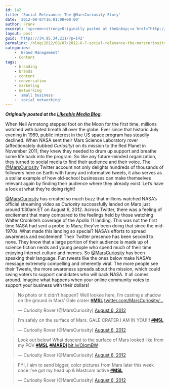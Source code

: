 ```yaml
---
id: 142
title: 'Social Relevance: The @MarsCuriosity Story'
date: '2012-08-07T16:01:00+00:00'
author: Frank
excerpt: '<p><em><strong>Originally posted at the&nbsp;<a href="http://www.likeable.com/blog/2012/08/social-relevance-the-marscuriosity-story/">Likeable Media Blog</a>.</strong></em></p><p>When Neil Armstong stepped foot on the Moon for the first time, millions watched with bated breath all over the globe. Ever since that historic July evening in 1969, public interest in the US space program has steadily declined. When NASA sent their Mars Science Laboratory rover (affectionately dubbed&nbsp;<em>Curiosity</em>)&nbsp;on its mission to the Red Planet in November 2011, they knew they needed to drum up support and breathe some life back into the program. So like any future-minded organization, they turned to social media to find their audience and their voice. The&nbsp;<a href="http://twitter.com/marscuriosity">@MarsCuriosity</a>&nbsp;Twitter account&nbsp;not only delights hundreds of thousands of followers here on Earth with funny and informative tweets, it also serves as a stellar example of how old-school businesses can make themselves relevant again by finding their audience where they already exist. Let’s have a look at what they’re doing right!</p><p></p>'
layout: post
guid: 'https://34.95.34.211/?p=142'
permalink: /blog/2012/08/07/2012-8-7-social-relevance-the-marscuriosity-story/
categories:
    - 'Brand Management'
    - Content
tags:
    - branding
    - brands
    - content
    - conversation
    - marketing
    - networking
    - 'small business'
    - 'social networking'
---
```


***Originally posted at the [Likeable Media Blog](http://www.likeable.com/2011/12/whats-the-deal-with-newtwitter/).***

When Neil Armstong stepped foot on the Moon for the first time, millions watched with bated breath all over the globe. Ever since that historic July evening in 1969, public interest in the US space program has steadily declined. When NASA sent their Mars Science Laboratory rover (affectionately dubbed *Curiosity*) on its mission to the Red Planet in November 2011, they knew they needed to drum up support and breathe some life back into the program. So like any future-minded organization, they turned to social media to find their audience and their voice. The [@MarsCuriosity](http://twitter.com/marscuriosity) Twitter account not only delights hundreds of thousands of followers here on Earth with funny and informative tweets, it also serves as a stellar example of how old-school businesses can make themselves relevant again by finding their audience where they already exist. Let’s have a look at what they’re doing right!

[@MarsCuriosity](http://twitter.com/marscuriosity) has created so much buzz that millions watched NASA’s official streaming video as *Curiosity* successfully landed on Mars just around 1:30am ET on August 6, 2012. Across Twitter, there was a feeling of excitement that many compared to the feelings held by those watching Walter Cronkite’s coverage of the Apollo 11 landing. This was not the first time NASA had sent a probe to Mars; they’ve been doing that since the mid-1970s. What made this landing so special? NASA’s efforts to spread awareness and excitement! Their Twitter presence has been second to none. They know that a large portion of their audience is made up of science fiction nerds and young people who spend much of their time enjoying Internet culture and memes. So [@MarsCuriosity](http://twitter.com/marscuriosity) has been speaking their language. Fun tweets like the ones below make NASA’s message extremely compelling and inherently viral. The more people see their Tweets, the more awareness spreads about the mission, which could swing voters to support candidates who will back NASA. It all comes around. Imagine what happens when your online community votes to support your business with their dollars!

> No photo or it didn’t happen? Well lookee here, I’m casting a shadow on the ground in Mars’ Gale crater [<s>\#</s>**MSL**](https://twitter.com/search/%23MSL) [twitter.com/MarsCuriosity/…](http://t.co/cj1zFJty "http://twitter.com/MarsCuriosity/status/232352290919567361/photo/1")
> 
> — Curiosity Rover (@MarsCuriosity) [August 6, 2012](https://twitter.com/MarsCuriosity/status/232352290919567361)

> I’m safely on the surface of Mars. GALE CRATER I AM IN YOU!!! [<s>\#</s>**MSL**](https://twitter.com/search/%23MSL)
> 
> — Curiosity Rover (@MarsCuriosity) [August 6, 2012](https://twitter.com/MarsCuriosity/status/232348380431544320)

> Look out below! What descent to the surface of Mars looked like from my POV [<s>\#</s>**MSL**](https://twitter.com/search/%23MSL) [<s>\#</s>**MARDI**](https://twitter.com/search/%23MARDI) [bit.ly/OIqmBW](http://t.co/Sd6gl4zA "http://bit.ly/OIqmBW")
> 
> — Curiosity Rover (@MarsCuriosity) [August 6, 2012](https://twitter.com/MarsCuriosity/status/232624632757370882)

> FYI, I aim to send bigger, color pictures from Mars later this week once I’ve got my head up &amp; Mastcam active [<s>\#</s>**MSL**](https://twitter.com/search/%23MSL)
> 
> — Curiosity Rover (@MarsCuriosity) [August 6, 2012](https://twitter.com/MarsCuriosity/status/232412416728788992)